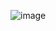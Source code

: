 ![image](https://user-images.githubusercontent.com/77739870/126567730-e28b914f-22cb-4a5d-9e7c-23976a0200b5.png)
